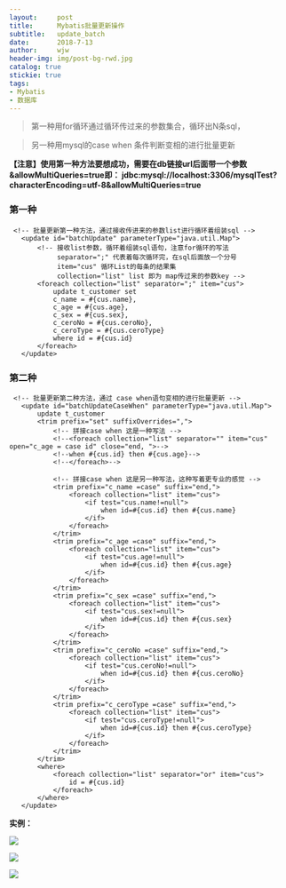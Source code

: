 ```yaml
---
layout:     post                  
title:      Mybatis批量更新操作      
subtitle:   update_batch         
date:       2018-7-13             
author:     wjw                   
header-img: img/post-bg-rwd.jpg  
catalog: true    
stickie: true                      
tags:                             
- Mybatis 
- 数据库
---
```

  
 > 第一种用for循环通过循环传过来的参数集合，循环出N条sql，

>另一种用mysql的case when 条件判断变相的进行批量更新  

 **【注意】使用第一种方法要想成功，需要在db链接url后面带一个参数  &allowMultiQueries=true即：  jdbc:mysql://localhost:3306/mysqlTest?characterEncoding=utf-8&allowMultiQueries=true**
 
 ###  第一种
 
 ```
  <!-- 批量更新第一种方法，通过接收传进来的参数list进行循环着组装sql -->
    <update id="batchUpdate" parameterType="java.util.Map">
        <!-- 接收list参数，循环着组装sql语句，注意for循环的写法
             separator=";" 代表着每次循环完，在sql后面放一个分号
             item="cus" 循环List的每条的结果集
             collection="list" list 即为 map传过来的参数key -->
        <foreach collection="list" separator=";" item="cus">
            update t_customer set
            c_name = #{cus.name},
            c_age = #{cus.age},
            c_sex = #{cus.sex},
            c_ceroNo = #{cus.ceroNo},
            c_ceroType = #{cus.ceroType}
            where id = #{cus.id}
        </foreach>
    </update>

 ```
 
 ###  第二种
 
 ```
  <!-- 批量更新第二种方法，通过 case when语句变相的进行批量更新 -->
    <update id="batchUpdateCaseWhen" parameterType="java.util.Map">
        update t_customer
        <trim prefix="set" suffixOverrides=",">
            <!-- 拼接case when 这是一种写法 -->
            <!--<foreach collection="list" separator="" item="cus" open="c_age = case id" close="end, ">-->
            <!--when #{cus.id} then #{cus.age}-->
            <!--</foreach>-->
 
            <!-- 拼接case when 这是另一种写法，这种写着更专业的感觉 -->
            <trim prefix="c_name =case" suffix="end,">
                <foreach collection="list" item="cus">
                    <if test="cus.name!=null">
                        when id=#{cus.id} then #{cus.name}
                    </if>
                </foreach>
            </trim>
            <trim prefix="c_age =case" suffix="end,">
                <foreach collection="list" item="cus">
                    <if test="cus.age!=null">
                        when id=#{cus.id} then #{cus.age}
                    </if>
                </foreach>
            </trim>
            <trim prefix="c_sex =case" suffix="end,">
                <foreach collection="list" item="cus">
                    <if test="cus.sex!=null">
                        when id=#{cus.id} then #{cus.sex}
                    </if>
                </foreach>
            </trim>
            <trim prefix="c_ceroNo =case" suffix="end,">
                <foreach collection="list" item="cus">
                    <if test="cus.ceroNo!=null">
                        when id=#{cus.id} then #{cus.ceroNo}
                    </if>
                </foreach>
            </trim>
            <trim prefix="c_ceroType =case" suffix="end,">
                <foreach collection="list" item="cus">
                    <if test="cus.ceroType!=null">
                        when id=#{cus.id} then #{cus.ceroType}
                    </if>
                </foreach>
            </trim>
        </trim>
        <where>
            <foreach collection="list" separator="or" item="cus">
                id = #{cus.id}
            </foreach>
        </where>
    </update>

 ```
 
  **实例：**
 
 ![](https://gitee.com/wjw0215/blog_gitalk/raw/master/2018/8-9/1.png)
 
  ![](https://gitee.com/wjw0215/blog_gitalk/raw/master/2018/8-9/2.png)
  
   ![](https://gitee.com/wjw0215/blog_gitalk/raw/master/2018/8-9/3.png)

 
 
